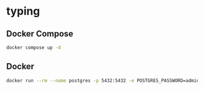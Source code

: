# typing

## Docker Compose

```sh
docker compose up -d
```

## Docker

```sh
docker run --rm --name postgres -p 5432:5432 -e POSTGRES_PASSWORD=admin -e POSTGRES_DB=typing -d postgres:15.3-alpine3.18
```